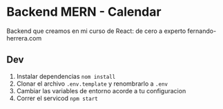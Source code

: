 # Backend MERN - Calendar

Backend que creamos en mi curso de React: de cero a experto
fernando-herrera.com

## Dev
1. Instalar dependencias `nom install`
2. Clonar el archivo `.env.template` y renombrarlo a `.env`
3. Cambiar las variables de entorno acorde a tu configuracion
4. Correr el servicod `npm start`

